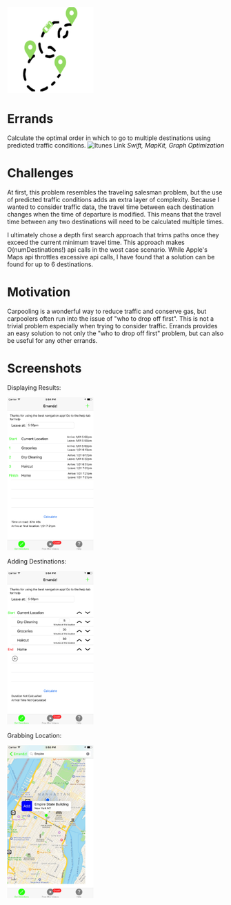 <img src="https://github.com/jakecronin/Errands/blob/master/ErrandsLogo.png" width="200"/>

# Errands
Calculate the optimal order in which to go to multiple destinations using predicted traffic conditions.
![Itunes Link](https://itunes.apple.com/us/app/errandz/id1257418211?mt=8 "Link to App on Itunes")
*Swift, MapKit, Graph Optimization*

# Challenges
At first, this problem resembles the traveling salesman problem, but the use of predicted traffic conditions adds an extra layer of complexity. Because I wanted to consider traffic data, the travel time between each destination changes when the time of departure is modified. This means that the travel time between any two destinations will need to be calculated multiple times.

I ultimately chose a depth first search approach that trims paths once they exceed the current minimum travel time. This approach makes O(numDestinations!) api calls in the wost case scenario. While Apple's Maps api throttles excessive api calls, I have found that a solution can be found for up to 6 destinations. 

# Motivation
Carpooling is a wonderful way to reduce traffic and conserve gas, but carpoolers often run into the issue of "who to drop off first". This is not a trivial problem especially when trying to consider traffic. Errands provides an easy solution to not only the "who to drop off first" problem, but can also be useful for any other errands.

# Screenshots

Displaying Results:

<img src="https://github.com/jakecronin/Errands/blob/master/Images/Results.jpg" width="200"/>

Adding Destinations:

<img src="https://github.com/jakecronin/Errands/blob/master/Images/Add_Locations.jpg" width="200"/>

Grabbing Location:

<img src="https://github.com/jakecronin/Errands/blob/master/Images/Get_Location.jpg" width="200"/>
